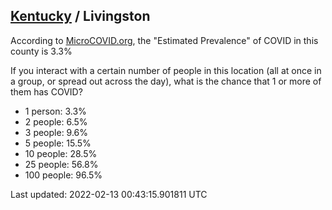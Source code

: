 
## [Kentucky](/united-states/kentucky) / Livingston

According to [MicroCOVID.org](http://microcovid.org),
the "Estimated Prevalence" of COVID in this county is 3.3%

If you interact with a certain number of people in this location
(all at once in a group, or spread out across the day), what is the chance that
1 or more of them has COVID?

- 1 person: 3.3%
- 2 people: 6.5%
- 3 people: 9.6%
- 5 people: 15.5%
- 10 people: 28.5%
- 25 people: 56.8%
- 100 people: 96.5%

Last updated: 2022-02-13 00:43:15.901811 UTC
